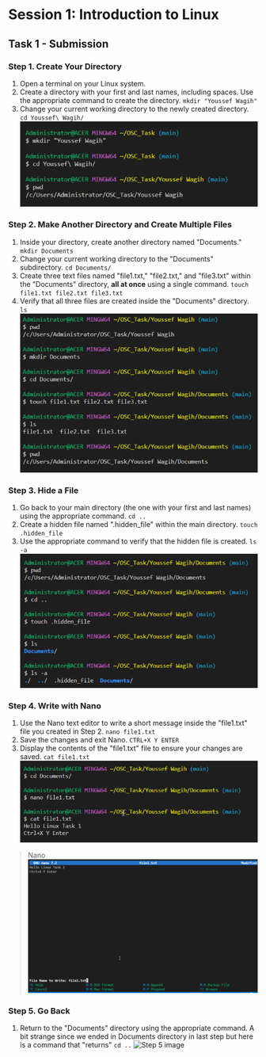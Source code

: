 # Session 1: Introduction to Linux

## Task 1 - Submission

### Step 1. Create Your Directory

1. Open a terminal on your Linux system.
2. Create a directory with your first and last names, including spaces. Use the appropriate command to create the directory. ``` mkdir "Youssef Wagih" ```
3. Change your current working directory to the newly created directory. ``` cd Youssef\ Wagih/ ```
![Step 1 image](Session1_Step1.png)

### Step 2. Make Another Directory and Create Multiple Files

1. Inside your directory, create another directory named "Documents." ``` mkdir Documents ```
2. Change your current working directory to the "Documents" subdirectory. ``` cd Documents/ ```
3. Create three text files named "file1.txt," "file2.txt," and "file3.txt" within the "Documents" directory, **all at once** using a single command. ``` touch file1.txt file2.txt file3.txt ```
4. Verify that all three files are created inside the "Documents" directory. ``` ls ```
 ![Step 2 image](Session1_Step2.png)



### Step 3. Hide a File

1. Go back to your main directory (the one with your first and last names) using the appropriate command. ``` cd .. ```
2. Create a hidden file named ".hidden_file" within the main directory. ``` touch .hidden_file ```
3. Use the appropriate command to verify that the hidden file is created. ``` ls -a ```
![Step 3 image](Session1_Step3.png)

### Step 4. Write with Nano

1. Use the Nano text editor to write a short message inside the "file1.txt" file you created in Step 2. ``` nano file1.txt ```
2. Save the changes and exit Nano. ``` CTRL+X Y ENTER ```
3. Display the contents of the "file1.txt" file to ensure your changes are saved. ``` cat file1.txt ```
   ![Step 4 nano image](Session1_Step4.png)
  >Nano ![Step 4 image](Session1_Step4_nano.png)

### Step 5. Go Back

1. Return to the "Documents" directory using the appropriate command. A bit strange since we ended in Documents directory in last step but here is a command that "returns" ``` cd .. ```
   ![Step 5 image](Session_Step5.png)

